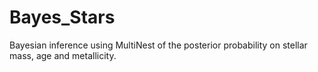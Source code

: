 # Bayes_Stars
Bayesian inference using MultiNest of the posterior probability on stellar mass, age and metallicity.

